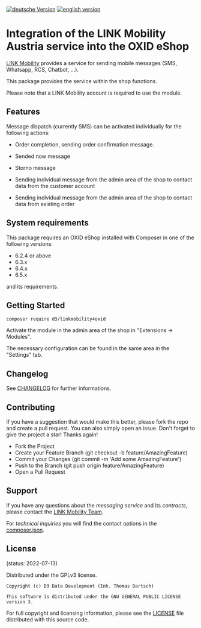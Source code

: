 [![deutsche Version](https://logos.oxidmodule.com/de2_xs.svg)](README.md)
[![english version](https://logos.oxidmodule.com/en2_xs.svg)](README.en.md)

# Integration of the LINK Mobility Austria service into the OXID eShop

[LINK Mobility](https://www.linkmobility.de/) provides a service for sending mobile messages (SMS, Whatsapp, RCS, Chatbot, ...).

This package provides the service within the shop functions.

Please note that a LINK Mobility account is required to use the module.

## Features

Message dispatch (currently SMS) can be activated individually for the following actions:

- Order completion, sending order confirmation message.
- Sended now message
- Storno message

- Sending individual message from the admin area of the shop to contact data from the customer account
- Sending individual message from the admin area of the shop to contact data from existing order

## System requirements

This package requires an OXID eShop installed with Composer in one of the following versions:

- 6.2.4 or above
- 6.3.x
- 6.4.x
- 6.5.x

and its requirements.

## Getting Started

```
composer require d3/linkmobility4oxid
```

Activate the module in the admin area of the shop in "Extensions -> Modules".

The necessary configuration can be found in the same area in the "Settings" tab.

## Changelog

See [CHANGELOG](CHANGELOG.md) for further informations.

## Contributing

If you have a suggestion that would make this better, please fork the repo and create a pull request. You can also simply open an issue. Don't forget to give the project a star! Thanks again!

- Fork the Project
- Create your Feature Branch (git checkout -b feature/AmazingFeature)
- Commit your Changes (git commit -m 'Add some AmazingFeature')
- Push to the Branch (git push origin feature/AmazingFeature)
- Open a Pull Request

## Support

If you have any questions about the *messaging service* and its *contracts*, please contact the [LINK Mobility Team](https://www.linkmobility.de/kontakt).

For *technical inquiries* you will find the contact options in the [composer.json](composer.json).

## License
(status: 2022-07-13)

Distributed under the GPLv3 license.

```
Copyright (c) D3 Data Development (Inh. Thomas Dartsch)

This software is distributed under the GNU GENERAL PUBLIC LICENSE version 3.
```

For full copyright and licensing information, please see the [LICENSE](LICENSE.md) file distributed with this source code.